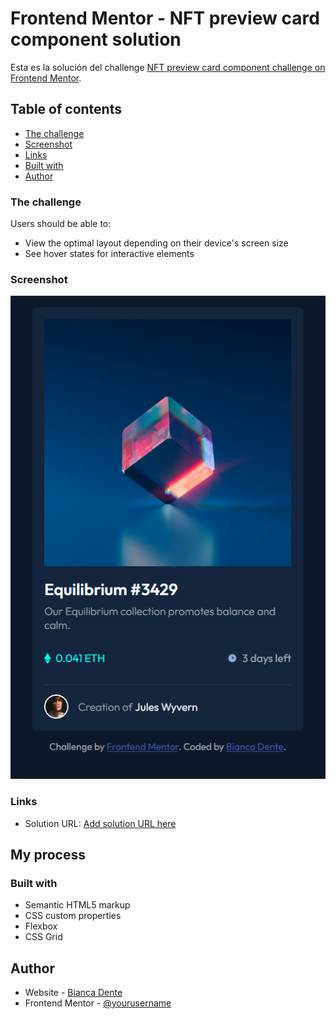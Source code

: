 # Frontend Mentor - NFT preview card component solution

Esta es la solución del challenge [NFT preview card component challenge on Frontend Mentor](https://www.frontendmentor.io/challenges/nft-preview-card-component-SbdUL_w0U). 

## Table of contents

  - [The challenge](#the-challenge)
  - [Screenshot](#screenshot)
  - [Links](#links)
  - [Built with](#built-with)
- [Author](#author)



### The challenge

Users should be able to:

- View the optimal layout depending on their device's screen size
- See hover states for interactive elements

### Screenshot

![screenshot](/images/screenshot.png)


### Links

- Solution URL: [Add solution URL here](https://biancadente.github.io/NFT-card-challenge/)

## My process

### Built with

- Semantic HTML5 markup
- CSS custom properties
- Flexbox
- CSS Grid



## Author

- Website - [Bianca Dente](https://github.com/biancadente)
- Frontend Mentor - [@yourusername](https://www.frontendmentor.io/profile/biancadente)
